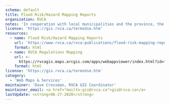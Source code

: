 ```yaml
---
schema: default
title: Flood Risk/Hazard Mapping Reports
organization: RVCA
notes: 'In cooperation with local municipalities and the province, the RVCA identifies, studies and maps natural hazard areas along local rivers, lakes, streams and wetlands. Natural hazard areas include floodplains, unstable slopes and wetlands. Hazard mapping is used by municipalities for Zoning, development review under the Planning Act, and by RVCA for regulations made under the <a href="https://www.rvca.ca/regulations-planning/rvca-permits-section-28/section-28">Conservation Authorities Act (Section 28)</a>.'
license: 'https://gis.rvca.ca/termsUse.htm'
resources:
  - name: Flood Risk/Hazard Mapping Reports
    url: 'https://www.rvca.ca/rvca-publications/flood-risk-mapping-report'
    format: html
  - name: RVCA Regulations Mapping
    url: >-
      https://rvcagis.maps.arcgis.com/apps/webappviewer/index.html?id=fd54fe0962284dc0a63deabc8357bb25
    format: html
license: 'https://gis.rvca.ca/termsUse.htm'
category:
  - 'Web Maps & Services'
maintainer: 'Dave Crossman, RVCA GIS Coordinator'
maintainer_email: <a href="mailto:gis@rvca.ca">gis@rvca.ca</a>
lastUpdate: <strong>08-27-2020</strong>
---
```

